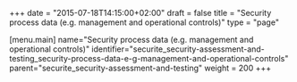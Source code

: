 +++
date = "2015-07-18T14:15:00+02:00"
draft = false
title = "Security process data (e.g. management and operational controls)"
type = "page"

[menu.main]
name="Security process data (e.g. management and operational controls)"
identifier="securite_security-assessment-and-testing_security-process-data-e-g-management-and-operational-controls"
parent="securite_security-assessment-and-testing"
weight = 200
+++